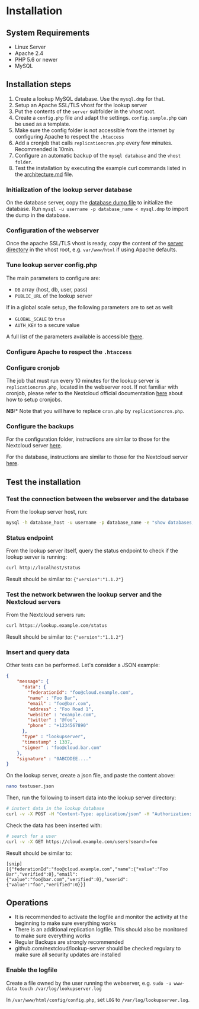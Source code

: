 <!--
  - SPDX-FileCopyrightText: 2016 Nextcloud GmbH and Nextcloud contributors
  - SPDX-License-Identifier: AGPL-3.0-or-later
-->
# Installation

## System Requirements
* Linux Server
* Apache 2.4
* PHP 5.6 or newer
* MySQL

## Installation steps
1. Create a lookup MySQL database. Use the `mysql.dmp` for that.
1. Setup an Apache SSL/TLS vhost for the lookup server
2. Put the contents of the `server` subfolder in the vhost root.
4. Create a `config.php` file and adapt the settings. `config.sample.php` can be used as a template.
5. Make sure the config folder is not accessible from the internet by configuring Apache to respect the `.htaccess`
6. Add a cronjob that calls `replicationcron.php` every few minutes. Recommended is 10min.
7. Configure an automatic backup of the `mysql database` and the `vhost folder`.
8. Test the installation by executing the example curl commands listed in the [architecture.md](./architecture.md) file.

### Initialization of the lookup server database

On the database server, copy the [database dump file](../mysql.dmp) to initialize the database. Run `mysql -u username -p database_name < mysql.dmp` to import the dump in the database.

### Configuration of the webserver

Once the apache SSL/TLS vhost is ready, copy the content of the [server directory](../server) in the vhost root, e.g. `var/www/html` if using Apache defaults.

### Tune lookup server config.php

The main parameters to configure are:
- `DB` array (host, db, user, pass)
- `PUBLIC_URL` of the lookup server

If in a global scale setup, the following parameters are to set as well:
- `GLOBAL_SCALE` to `true`
- `AUTH_KEY` to a secure value

A full list of the parameters available is accessible [there](../server/config/config.sample.php).

### Configure Apache to respect the `.htaccess`

### Configure cronjob

The job that must run every 10 minutes for the lookup server is `replicationcron.php`, located in the webserver root.
If not familiar with cronjob, please refer to the Nextcloud official documentation [here](https://docs.nextcloud.com/server/latest/admin_manual/configuration_server/background_jobs_configuration.html#cron) about how to setup cronjobs.

**NB:*** Note that you will have to replace `cron.php` by `replicationcron.php`.

### Configure the backups

For the configuration folder, instructions are similar to those for the Nextcloud server [here](https://docs.nextcloud.com/server/latest/admin_manual/maintenance/backup.html#backup-folders).

For the database, instructions are similar to those for the Nextcloud server [here](https://docs.nextcloud.com/server/latest/admin_manual/maintenance/backup.html#mysql-mariadb).

## Test the installation

### Test the connection between the webserver and the database

From the lookup server host, run:
```sh
mysql -h database_host -u username -p database_name -e "show databases;";
```

### Status endpoint
From the lookup server itself, query the status endpoint to check if the lookup server is running:
```sh
curl http://localhost/status
```
Result should be similar to: `{"version":"1.1.2"}`


### Test the network betwwen the lookup server and the Nextcloud servers

From the Nextcloud servers run:
```sh
curl https://lookup.example.com/status
```
Result should be similar to: `{"version":"1.1.2"}`


### Insert and query data
Other tests can be performed. Let's consider a JSON example:

```json
{
    "message": {
      "data": {
        "federationId": "foo@cloud.example.com",
        "name" : "Foo Bar",
        "email" : "foo@bar.com",
        "address" : "Foo Road 1",
        "website" : "example.com",
        "twitter" : "@foo",
        "phone" : "+1234567890"
      },
      "type" : "lookupserver",
      "timestamp" : 1337,
      "signer" : "foo@cloud.bar.com"
    },
    "signature" : "0ABCDDEE...."
}
```

On the lookup server, create a json file, and paste the content above:

```sh
nano testuser.json
```

Then, run the following to insert data into the lookup server directory:

```sh
# instert data in the lookup database
curl -v -X POST -H "Content-Type: application/json" -H "Authorization: Bearer lookup" -d @testuser.json https://lookup.example.com/users
```

Check the data has been inserted with:

```sh
# search for a user
curl -v -X GET https://cloud.example.com/users?search=foo
```

Result should be similar to:

```
[snip]
[{"federationId":"foo@cloud.example.com","name":{"value":"Foo Bar","verified":0},"email":{"value":"foo@bar.com","verified":0},"userid":{"value":"foo","verified":0}}]
```

## Operations
* It is recommended to activate the logfile and monitor the activity at the beginning to make sure everything works
* There is an additional replication logfile. This should also be monitored to make sure everything works
* Regular Backups are strongly recommended
* github.com/nextcloud/lookup-server should be checked regulary to make sure all security updates are installed

### Enable the logfile

Create a file owned by the user running the webserver, e.g. `sudo -u www-data touch /var/log/lookupserver.log`

In `/var/www/html/config/config.php`, set `LOG` to `/var/log/lookupserver.log`.
